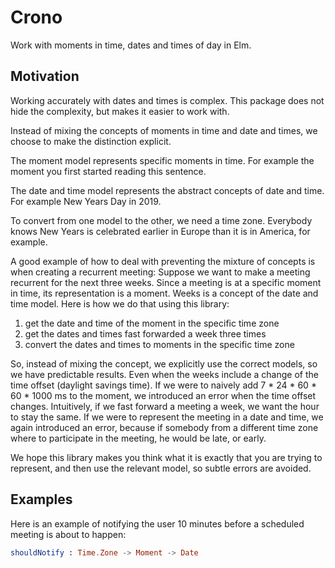 # Crono

Work with moments in time, dates and times of day in Elm.

## Motivation

Working accurately with dates and times is complex.
This package does not hide the complexity, but makes it easier to work with.

Instead of mixing the concepts of moments in time and date and times, we choose
to make the distinction explicit.

The moment model represents specific moments in time. For example the moment you
first started reading this sentence.

The date and time model represents the abstract concepts of date and time. For
example New Years Day in 2019.

To convert from one model to the other, we need a time zone. Everybody knows New
Years is celebrated earlier in Europe than it is in America, for example.

A good example of how to deal with preventing the mixture of concepts is when
creating a recurrent meeting:
Suppose we want to make a meeting recurrent for the next three weeks.
Since a meeting is at a specific moment in time, its representation is a moment.
Weeks is a concept of the date and time model. Here is how we do that using this
library:
1. get the date and time of the moment in the specific time zone
2. get the dates and times fast forwarded a week three times
3. convert the dates and times to moments in the specific time zone

So, instead of mixing the concept, we explicitly use the correct models, so we have
predictable results. Even when the weeks include a change of the time offset
(daylight savings time).
If we were to naively add 7 * 24 * 60 * 60 * 1000 ms to the moment, we introduced
an error when the time offset changes. Intuitively, if we fast forward a meeting
a week, we want the hour to stay the same.
If we were to represent the meeting in a date and time, we again introduced an error,
because if somebody from a different time zone where to participate in the meeting,
he would be late, or early.

We hope this library makes you think what it is exactly that you are trying to
represent, and then use the relevant model, so subtle errors are avoided.


## Examples


Here is an example of notifying the user 10 minutes before a scheduled meeting
is about to happen:

```elm
shouldNotify : Time.Zone -> Moment -> Date             
```


